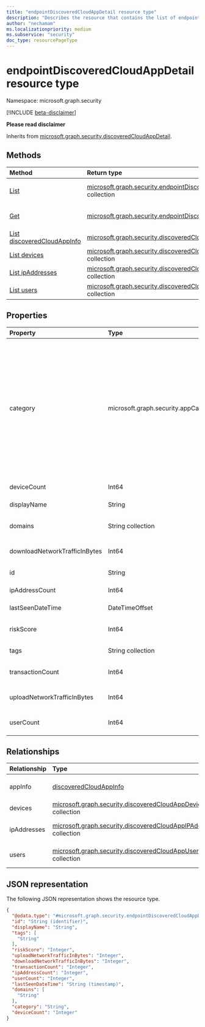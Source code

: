 ```yaml
---
title: "endpointDiscoveredCloudAppDetail resource type"
description: "Describes the resource that contains the list of endpoints accessed by discovered apps."
author: "nechamam"
ms.localizationpriority: medium
ms.subservice: "security"
doc_type: resourcePageType
---
```


# endpointDiscoveredCloudAppDetail resource type

Namespace: microsoft.graph.security

[!INCLUDE [beta-disclaimer](../../includes/beta-disclaimer.md)]

**Please read disclaimer**


Inherits from [microsoft.graph.security.discoveredCloudAppDetail](../resources/security-discoveredcloudappdetail.md).

## Methods
|Method|Return type|Description|
|:---|:---|:---|
|[List](../api/security-endpointdiscoveredcloudappdetail-list.md)|[microsoft.graph.security.endpointDiscoveredCloudAppDetail](../resources/security-endpointdiscoveredcloudappdetail.md) collection|Get a list of the [microsoft.graph.security.endpointDiscoveredCloudAppDetail](../resources/security-endpointdiscoveredcloudappdetail.md) objects and their properties.|
|[Get](../api/security-endpointdiscoveredcloudappdetail-get.md)|[microsoft.graph.security.endpointDiscoveredCloudAppDetail](../resources/security-endpointdiscoveredcloudappdetail.md)|Read the properties and relationships of a [microsoft.graph.security.endpointDiscoveredCloudAppDetail](../resources/security-endpointdiscoveredcloudappdetail.md) object.|
|[List discoveredCloudAppInfo](../api/security-discoveredcloudappdetail-list-appinfo.md)|[microsoft.graph.security.discoveredCloudAppInfo](../resources/security-discoveredcloudappinfo.md) collection|Get the discoveredCloudAppInfo resources from the appInfo navigation property.|
|[List devices](../api/security-endpointdiscoveredcloudappdetail-list-devices.md)|[microsoft.graph.security.discoveredCloudAppDevice](../resources/security-discoveredcloudappdevice.md) collection|Get the discoveredCloudAppDevice resources from the devices navigation property.|
|[List ipAddresses](../api/security-discoveredcloudappdetail-list-ipaddresses.md)|[microsoft.graph.security.discoveredCloudAppIPAddress](../resources/security-discoveredcloudappipaddress.md) collection|Get the discoveredCloudAppIPAddress resources from the ipAddresses navigation property.|
|[List users](../api/security-discoveredcloudappdetail-list-users.md)|[microsoft.graph.security.discoveredCloudAppUser](../resources/security-discoveredcloudappuser.md) collection|Get the discoveredCloudAppUser resources from the users navigation property.|


## Properties
|Property|Type|Description|
|:---|:---|:---|
|category|microsoft.graph.security.appCategory|**These are the list of category of discovered apps** Inherited from [microsoft.graph.security.discoveredCloudAppDetail](../resources/security-discoveredcloudappdetail.md).The possible values are: `security`, `collaboration`, `hostingServices`, `onlineMeetings`, `newsAndEntertainment`, `eCommerce`, `education`, `cloudStorage`, `marketing`, `operationsManagement`, `health`, `advertising`, `productivity`, `accountingAndFinance`, `contentManagement`, `contentSharing`, `businessManagement`, `communications`, `dataAnalytics`, `businessIntelligence`, `webemail`, `codeHosting`, `webAnalytics`, `socialNetwork`, `crm`, `forums`, `humanResourceManagement`, `transportationAndTravel`, `productDesign`, `sales`, `cloudComputingPlatform`, `projectManagement`, `personalInstantMessaging`, `developmentTools`, `itServices`, `supplyChainAndLogistics`, `propertyManagement`, `customerSupport`, `internetOfThings`, `vendorManagementSystems`, `websiteMonitoring`, `generativeAi`, `unknown`, `unknownFutureValue`.|
|deviceCount|Int64|**This is the number of devices accessing discovered apps**|
|displayName|String|**This is the device name** Inherited from [microsoft.graph.security.discoveredCloudAppDetail](../resources/security-discoveredcloudappdetail.md).|
|domains|String collection|**This is the list of domains accessing discovered apps** Inherited from [microsoft.graph.security.discoveredCloudAppDetail](../resources/security-discoveredcloudappdetail.md).|
|downloadNetworkTrafficInBytes|Int64|**This is the amount of download traffic from the devices** Inherited from [microsoft.graph.security.discoveredCloudAppDetail](../resources/security-discoveredcloudappdetail.md).|
|id|String|**This is the ID of the discovered app** Inherited from [microsoft.graph.entity](../resources/entity.md).|
|ipAddressCount|Int64|**This is the IpAddress** Inherited from [microsoft.graph.security.discoveredCloudAppDetail](../resources/security-discoveredcloudappdetail.md).|
|lastSeenDateTime|DateTimeOffset|**This is the App last seen date & time** Inherited from [microsoft.graph.security.discoveredCloudAppDetail](../resources/security-discoveredcloudappdetail.md).|
|riskScore|Int64|**This is the riskscore of the discovered app** Inherited from [microsoft.graph.security.discoveredCloudAppDetail](../resources/security-discoveredcloudappdetail.md).|
|tags|String collection|**This is the discovered app tag** Inherited from [microsoft.graph.security.discoveredCloudAppDetail](../resources/security-discoveredcloudappdetail.md).|
|transactionCount|Int64|**This is the total transanctions on discovered app** Inherited from [microsoft.graph.security.discoveredCloudAppDetail](../resources/security-discoveredcloudappdetail.md).|
|uploadNetworkTrafficInBytes|Int64|**This is the upload traffic on discovered app** Inherited from [microsoft.graph.security.discoveredCloudAppDetail](../resources/security-discoveredcloudappdetail.md).|
|userCount|Int64|**This is the count of users accessing discovered app** Inherited from [microsoft.graph.security.discoveredCloudAppDetail](../resources/security-discoveredcloudappdetail.md).|

## Relationships
|Relationship|Type|Description|
|:---|:---|:---|
|appInfo|[discoveredCloudAppInfo](../resources/security-discoveredcloudappinfo.md)|**This is the available relationships available** Inherited from [microsoft.graph.security.discoveredCloudAppDetail](../resources/security-discoveredcloudappdetail.md)|
|devices|[microsoft.graph.security.discoveredCloudAppDevice](../resources/security-discoveredcloudappdevice.md) collection|**Represents the devices accessing discovered apps**|
|ipAddresses|[microsoft.graph.security.discoveredCloudAppIPAddress](../resources/security-discoveredcloudappipaddress.md) collection|**Represents the IPAddressses accessing discovered apps** Inherited from [microsoft.graph.security.discoveredCloudAppDetail](../resources/security-discoveredcloudappdetail.md)|
|users|[microsoft.graph.security.discoveredCloudAppUser](../resources/security-discoveredcloudappuser.md) collection|**Represents the users accessing discovered apps** Inherited from [microsoft.graph.security.discoveredCloudAppDetail](../resources/security-discoveredcloudappdetail.md)|

## JSON representation
The following JSON representation shows the resource type.
<!-- {
  "blockType": "resource",
  "keyProperty": "id",
  "@odata.type": "microsoft.graph.security.endpointDiscoveredCloudAppDetail",
  "baseType": "microsoft.graph.security.discoveredCloudAppDetail",
  "openType": false
}
-->
``` json
{
  "@odata.type": "#microsoft.graph.security.endpointDiscoveredCloudAppDetail",
  "id": "String (identifier)",
  "displayName": "String",
  "tags": [
    "String"
  ],
  "riskScore": "Integer",
  "uploadNetworkTrafficInBytes": "Integer",
  "downloadNetworkTrafficInBytes": "Integer",
  "transactionCount": "Integer",
  "ipAddressCount": "Integer",
  "userCount": "Integer",
  "lastSeenDateTime": "String (timestamp)",
  "domains": [
    "String"
  ],
  "category": "String",
  "deviceCount": "Integer"
}
```

